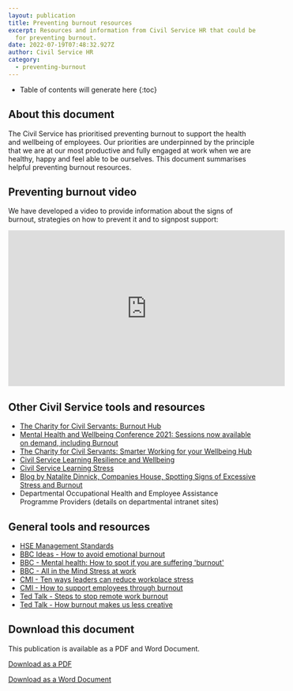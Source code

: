 ```yaml
---
layout: publication
title: Preventing burnout resources
excerpt: Resources and information from Civil Service HR that could be helpful
  for preventing burnout.
date: 2022-07-19T07:48:32.927Z
author: Civil Service HR
category:
  - preventing-burnout
---
```

<!-- Include the following to generate a Table of Contents -->

* Table of contents will generate here
  {:toc}

## About this document

The Civil Service has prioritised preventing burnout to support the health and wellbeing of employees. Our priorities are underpinned by the principle that we are at our most productive and fully engaged at work when we are healthy, happy and feel able to be ourselves. This document summarises helpful preventing burnout resources.

## Preventing burnout video

We have developed a video to provide information about the signs of burnout, strategies on how to prevent it and to signpost support:

<iframe width="560" height="315" src="https://www.youtube.com/embed/oKYqa2F6BR8" title="YouTube video player" frameborder="0" allow="accelerometer; autoplay; clipboard-write; encrypted-media; gyroscope; picture-in-picture" allowfullscreen></iframe>

## Other Civil Service tools and resources

* [The Charity for Civil Servants: Burnout Hub](https://foryoubyyou.org.uk/our-services/wellbeing/burnout-hub)
* [Mental Health and Wellbeing Conference 2021: Sessions now available on demand, including Burnout](https://foryoubyyou.org.uk/info-and-resources/mental-health/mental-health-wellbeing-conference-2021) 
* [The Charity for Civil Servants: Smarter Working for your Wellbeing Hub](https://foryoubyyou.org.uk/info-and-resources/mental-health/smarter-working-for-your-wellbeing-hub)
* [Civil Service Learning Resilience and Wellbeing](https://learn.civilservice.gov.uk/courses/YzIlqj79RkWUcRzpQriD4A)
* [Civil Service Learning Stress](https://learn.civilservice.gov.uk/courses/FpsIE3hIQHyMgH67iGBqnw)
* [Blog by Natalite Dinnick, Companies House, Spotting Signs of Excessive Stress and Burnout](https://civilservice.blog.gov.uk/2021/04/06/spotting-signs-of-excessive-stress-and-burnout/)
* Departmental Occupational Health and Employee Assistance Programme Providers (details on departmental intranet sites)

## General tools and resources

* [HSE Management Standards](https://www.hse.gov.uk/stress/standards/)
* [BBC Ideas - How to avoid emotional burnout](https://www.bbc.co.uk/ideas/videos/how-to-avoid-emotional-burnout/p08rwmd9)
* [BBC - Mental health: How to spot if you are suffering 'burnout'](https://www.bbc.co.uk/news/av/business-51141219)
* [BBC - All in the Mind Stress at work](https://www.bbc.co.uk/programmes/m0009zd3)
* [CMI - Ten ways leaders can reduce workplace stress](https://www.managers.org.uk/knowledge-and-insights/article/ten-ways-leaders-can-reduce-workplace-stress/)
* [CMI - How to support employees through burnout](https://www.managers.org.uk/knowledge-and-insights/advice/how-to-support-employees-through-burnout/)
* [Ted Talk - Steps to stop remote work burnout](https://www.ted.com/talks/morra_aarons_mele_3_steps_to_stop_remote_work_burnout)
* [Ted Talk - How burnout makes us less creative](https://www.ted.com/talks/rahaf_harfoush_how_burnout_makes_us_less_creative)

## Download this document

This publication is available as a PDF and Word Document.

[Download as a PDF](https://www.civilservice.lgbt/documents/store/consultations/preventing-burnout-resources.pdf)

[Download as a Word Document](https://www.civilservice.lgbt/documents/store/consultations/preventing-burnout-resources-accessible.docx)

<!-- Include this line to process the Markdown and format the content properly -->

</div>
<!-- Don't remove the line of code above -->